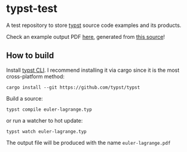 # typst-test

A test repository to store [typst](https://typst.app/) source code examples and its products.

Check an example output PDF [here](https://github.com/msakuta/typst-test/blob/gh-pages/euler-lagrange.pdf), generated from [this source](euler-lagrange.typ)!

## How to build

Install [typst CLI](https://github.com/typst/typst).
I recommend installing it via cargo since it is the most cross-platform method:

    cargo install --git https://github.com/typst/typst

Build a source:

    typst compile euler-lagrange.typ

or run a watcher to hot update:

    typst watch euler-lagrange.typ

The output file will be produced with the name `euler-lagrange.pdf`

